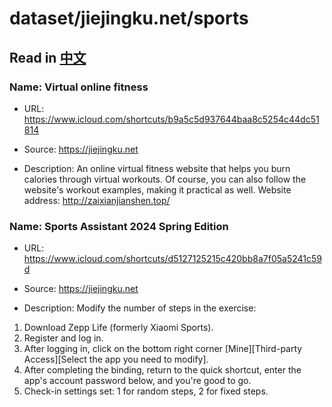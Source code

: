 # dataset/jiejingku.net/sports

## Read in [中文](README_ZH.md)

### Name: Virtual online fitness

- URL: https://www.icloud.com/shortcuts/b9a5c5d937644baa8c5254c44dc51814

- Source: https://jiejingku.net

- Description: An online virtual fitness website that helps you burn calories through virtual workouts. Of course, you can also follow the website's workout examples, making it practical as well. Website address: http://zaixianjianshen.top/

### Name: Sports Assistant 2024 Spring Edition

- URL: https://www.icloud.com/shortcuts/d5127125215c420bb8a7f05a5241c59d

- Source: https://jiejingku.net

- Description: Modify the number of steps in the exercise:
1. Download Zepp Life (formerly Xiaomi Sports).
2. Register and log in.
3. After logging in, click on the bottom right corner [Mine][Third-party Access][Select the app you need to modify].
4. After completing the binding, return to the quick shortcut, enter the app's account password below, and you're good to go.
5. Check-in settings set: 1 for random steps, 2 for fixed steps.

